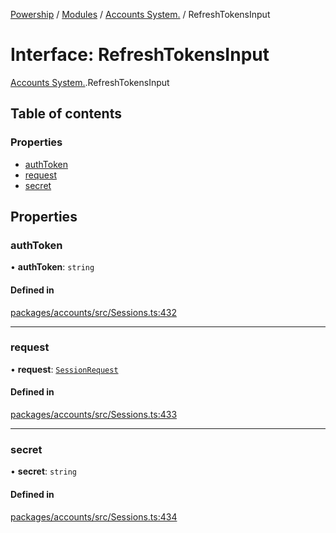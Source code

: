 [Powership](../README.md) / [Modules](../modules.md) / [Accounts System.](../modules/Accounts_System_.md) / RefreshTokensInput

# Interface: RefreshTokensInput

[Accounts System.](../modules/Accounts_System_.md).RefreshTokensInput

## Table of contents

### Properties

- [authToken](Accounts_System_.RefreshTokensInput.md#authtoken)
- [request](Accounts_System_.RefreshTokensInput.md#request)
- [secret](Accounts_System_.RefreshTokensInput.md#secret)

## Properties

### authToken

• **authToken**: `string`

#### Defined in

[packages/accounts/src/Sessions.ts:432](https://github.com/antoniopresto/powership/blob/2672a73/packages/accounts/src/Sessions.ts#L432)

___

### request

• **request**: [`SessionRequest`](../modules/Accounts_System_.md#sessionrequest)

#### Defined in

[packages/accounts/src/Sessions.ts:433](https://github.com/antoniopresto/powership/blob/2672a73/packages/accounts/src/Sessions.ts#L433)

___

### secret

• **secret**: `string`

#### Defined in

[packages/accounts/src/Sessions.ts:434](https://github.com/antoniopresto/powership/blob/2672a73/packages/accounts/src/Sessions.ts#L434)

